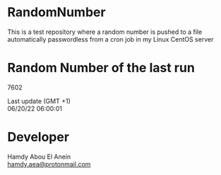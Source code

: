 # RandomNumber    
This is a test repository where a random number is pushed to a file automatically passwordless from a cron job in my Linux CentOS server    
# Random Number of the last run   
7602
      
Last update (GMT +1)    
06/20/22 06:00:01
# Developer    
Hamdy Abou El Anein   
hamdy.aea@protonmail.com
